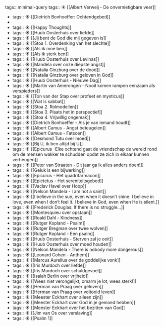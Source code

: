 tags::  minimal-query
tags:: ☀️
[[Albert Verweij - De onvernietigbare veer]]

- tags:: ☀️
  [[Dietrich Bonhoeffer: Ochtendgebed]]
-
- tags:: ☀️
  [[Happy Thoughts]]
- tags:: ☀️
  [[Huub Oosterhuis over liefde]]
- tags:: ☀️
  [[Jij bent de God die mij gegeven is]]
- tags:: ☀️
  [[Stoa 1. Overdenking van het slechte]]
- tags:: ☀️
  [[Als ik moe ben]]
- tags:: ☀️
  [[Als ik sterk ben]]
- tags:: ☀️
  [[Huub Oosterhuis over Levinas]]
- tags:: ☀️
  [[Mandela over onze diepste angst]]
- tags:: ☀️
  [[Natalia Ginzburg over de dood]]
- tags:: ☀️
  [[Natalia Ginzburg over geloven in God]]
- tags:: ☀️
  [[Huub Oosterhuis - Nieuwe Dag]]
- tags:: ☀️
  [[Martin van Amerongen - Nooit komen rampen eenzaam als verspieders]]
- tags:: ☀️
  [[Ton van der Stap over profeet en mysticus]]
- tags:: ☀️
  [[Wat is sabbat]]
- tags:: ☀️
  [[Stoa 2. Rolmodellen]]
- tags:: ☀️
  [[Stoa 3. Plaats het in perspectief]]
- tags:: ☀️
  [[Stoa 4. Vrijwillig ongemak]]
- tags:: ☀️
  [[Dietrich Bonhoeffer - Als je van iemand houdt]]
- tags:: ☀️
  [[Albert Camus - Angst beteugelen]]
- tags:: ☀️
  [[Albert Camus - Fatsoen]]
- tags:: ☀️
  [[Desmond Tutu over moed]]
- tags:: ☀️
  [[Bij U, ik ben altijd bij U]]
- tags:: ☀️
  [[Epicurus -Elke ochtend gaat de vriendschap de wereld rond om de mensen wakker te schudden opdat ze zich in elkaar kunnen verheugen]]
- tags:: ☀️
  [[Peter van Straaten - Dit jaar ga ik alles anders doen!]]
- tags:: ☀️
  [[Geluk is een bijwerking]]
- tags:: ☀️
  [[Epicurus - Het quadrifarmacon]]
- tags:: ☀️
  [[Epictetus - Het sereniteitsgebed]]
- tags:: ☀️
  [[Vaclav Havel over Hoop]]
- tags:: ☀️
  [[Nelson Mandela - I am not a saint]]
- tags:: ☀️
  [[I believe in the sun, even when it doesn’t shine. I believe in love, even when I don’t feel it. I believe in God, even when He is silent.]]
- tags:: ☀️
  [[Frederick Douglas: If there is no struggle...]]
- tags:: ☀️
  [[Montesquieu over opstaan]]
- tags:: ☀️
  [[Roald Dahl - Kindness]]
- tags:: ☀️
  [[Rutger Kopland - Psalm]]
- tags:: ☀️
  [[Rutger Bregman over twee wolven]]
- tags:: ☀️
  [[Rutger Kopland - Een psalm]]
- tags:: ☀️
  [[Huub Oosterhuis - Sterven zal je ooit]]
- tags:: ☀️
  [[Huub Oosterhuis over moed houden]]
- tags:: ☀️
  [[Nelson Mandela - There is nobody more dangerous]]
- tags:: ☀️
  [[Leonard Cohen - Anthem]]
- tags:: ☀️
  [[Marcus Aurelius over de goddelijke vonk]]
- tags:: ☀️
  [[Iris Murdoch over liefde]]
- tags:: ☀️
  [[Iris Murdoch over schuldgevoel]]
- tags:: ☀️
  [[Isaiah Berlin over vrijheid]]
- tags:: ☀️
  [[Wees niet verongelijkt, omarm je lot, wees sterk!]]
- tags:: ☀️
  [[Herman van Praag over geloven]]
- tags:: ☀️
  [[Herman van Praag over voltooid leven]]
- tags:: ☀️
  [[Meester Eckhart over alleen zijn]]
- tags:: ☀️
  [[Meester Eckhart over God in je gemoed hebben]]
- tags:: ☀️
  [[Meester Eckhart over het bezitten van God]]
- tags:: ☀️
  [[Jim van Os over verslaving]]
- tags:: ☀️
  [[Psalm 1]]